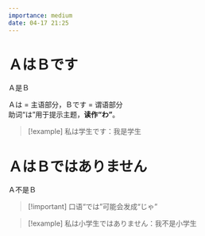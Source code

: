 ```yaml
---
importance: medium
date: 04-17 21:25
---
```


# ＡはＢです

Ａ是Ｂ

Ａは = 主语部分，Ｂです = 谓语部分  
助词“は”用于提示主题，**读作“わ”**。

> [!example] 私は学生です：我是学生

# ＡはＢではありません

Ａ不是Ｂ

> [!important] 口语“では”可能会发成“じゃ”

> [!example] 私は小学生ではありません：我不是小学生